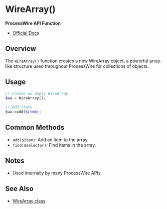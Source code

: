 # WireArray()

**ProcessWire API Function**

- [Official Docs](https://processwire.com/api/ref/wirearray/)

## Overview

The `WireArray()` function creates a new WireArray object, a powerful array-like structure used throughout ProcessWire for collections of objects.

## Usage

```php
// Create an empty WireArray
$wa = WireArray();

// Add items
$wa->add($item);
```

## Common Methods
- `add($item)`: Add an item to the array.
- `find($selector)`: Find items in the array.

## Notes
- Used internally by many ProcessWire APIs.

## See Also
- [WireArray class](https://processwire.com/api/ref/wirearray/)

